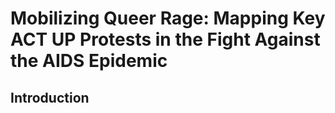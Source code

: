 # Mobilizing Queer Rage: Mapping Key ACT UP Protests in the Fight Against the AIDS Epidemic

## Introduction
